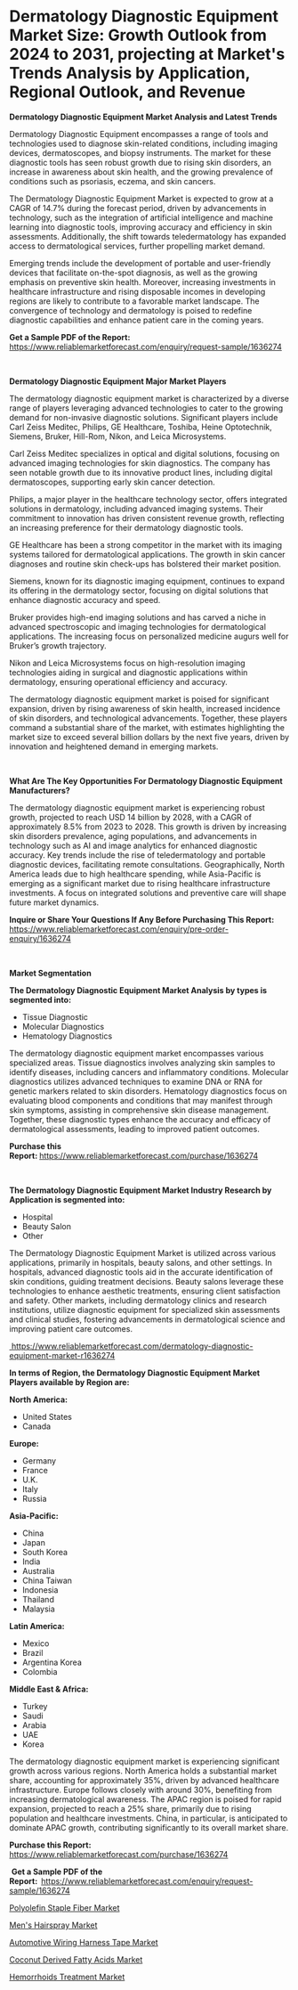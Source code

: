 <p><h1>Dermatology Diagnostic Equipment Market Size: Growth Outlook from 2024 to 2031, projecting at Market's Trends Analysis by Application, Regional Outlook, and Revenue</h1></p><p><strong>Dermatology Diagnostic Equipment Market Analysis and Latest Trends</strong></p>
<p><p>Dermatology Diagnostic Equipment encompasses a range of tools and technologies used to diagnose skin-related conditions, including imaging devices, dermatoscopes, and biopsy instruments. The market for these diagnostic tools has seen robust growth due to rising skin disorders, an increase in awareness about skin health, and the growing prevalence of conditions such as psoriasis, eczema, and skin cancers. </p><p>The Dermatology Diagnostic Equipment Market is expected to grow at a CAGR of 14.7% during the forecast period, driven by advancements in technology, such as the integration of artificial intelligence and machine learning into diagnostic tools, improving accuracy and efficiency in skin assessments. Additionally, the shift towards teledermatology has expanded access to dermatological services, further propelling market demand. </p><p>Emerging trends include the development of portable and user-friendly devices that facilitate on-the-spot diagnosis, as well as the growing emphasis on preventive skin health. Moreover, increasing investments in healthcare infrastructure and rising disposable incomes in developing regions are likely to contribute to a favorable market landscape. The convergence of technology and dermatology is poised to redefine diagnostic capabilities and enhance patient care in the coming years.</p></p>
<p><strong>Get a Sample PDF of the Report:&nbsp;</strong> <a href="https://www.reliablemarketforecast.com/enquiry/request-sample/1636274">https://www.reliablemarketforecast.com/enquiry/request-sample/1636274</a></p>
<p>&nbsp;</p>
<p><strong>Dermatology Diagnostic Equipment Major Market Players</strong></p>
<p><p>The dermatology diagnostic equipment market is characterized by a diverse range of players leveraging advanced technologies to cater to the growing demand for non-invasive diagnostic solutions. Significant players include Carl Zeiss Meditec, Philips, GE Healthcare, Toshiba, Heine Optotechnik, Siemens, Bruker, Hill-Rom, Nikon, and Leica Microsystems.</p><p>Carl Zeiss Meditec specializes in optical and digital solutions, focusing on advanced imaging technologies for skin diagnostics. The company has seen notable growth due to its innovative product lines, including digital dermatoscopes, supporting early skin cancer detection.</p><p>Philips, a major player in the healthcare technology sector, offers integrated solutions in dermatology, including advanced imaging systems. Their commitment to innovation has driven consistent revenue growth, reflecting an increasing preference for their dermatology diagnostic tools.</p><p>GE Healthcare has been a strong competitor in the market with its imaging systems tailored for dermatological applications. The growth in skin cancer diagnoses and routine skin check-ups has bolstered their market position. </p><p>Siemens, known for its diagnostic imaging equipment, continues to expand its offering in the dermatology sector, focusing on digital solutions that enhance diagnostic accuracy and speed.</p><p>Bruker provides high-end imaging solutions and has carved a niche in advanced spectroscopic and imaging technologies for dermatological applications. The increasing focus on personalized medicine augurs well for Bruker’s growth trajectory.</p><p>Nikon and Leica Microsystems focus on high-resolution imaging technologies aiding in surgical and diagnostic applications within dermatology, ensuring operational efficiency and accuracy.</p><p>The dermatology diagnostic equipment market is poised for significant expansion, driven by rising awareness of skin health, increased incidence of skin disorders, and technological advancements. Together, these players command a substantial share of the market, with estimates highlighting the market size to exceed several billion dollars by the next five years, driven by innovation and heightened demand in emerging markets.</p></p>
<p>&nbsp;</p>
<p><strong>What Are The Key Opportunities For Dermatology Diagnostic Equipment Manufacturers?</strong></p>
<p><p>The dermatology diagnostic equipment market is experiencing robust growth, projected to reach USD 14 billion by 2028, with a CAGR of approximately 8.5% from 2023 to 2028. This growth is driven by increasing skin disorders prevalence, aging populations, and advancements in technology such as AI and image analytics for enhanced diagnostic accuracy. Key trends include the rise of teledermatology and portable diagnostic devices, facilitating remote consultations. Geographically, North America leads due to high healthcare spending, while Asia-Pacific is emerging as a significant market due to rising healthcare infrastructure investments. A focus on integrated solutions and preventive care will shape future market dynamics.</p></p>
<p><strong>Inquire or Share Your Questions If Any Before Purchasing This Report:</strong> <a href="https://www.reliablemarketforecast.com/enquiry/pre-order-enquiry/1636274">https://www.reliablemarketforecast.com/enquiry/pre-order-enquiry/1636274</a></p>
<p>&nbsp;</p>
<p><strong>Market Segmentation</strong></p>
<p><strong>The Dermatology Diagnostic Equipment Market Analysis by types is segmented into:</strong></p>
<p><ul><li>Tissue Diagnostic</li><li>Molecular Diagnostics</li><li>Hematology Diagnostics</li></ul></p>
<p><p>The dermatology diagnostic equipment market encompasses various specialized areas. Tissue diagnostics involves analyzing skin samples to identify diseases, including cancers and inflammatory conditions. Molecular diagnostics utilizes advanced techniques to examine DNA or RNA for genetic markers related to skin disorders. Hematology diagnostics focus on evaluating blood components and conditions that may manifest through skin symptoms, assisting in comprehensive skin disease management. Together, these diagnostic types enhance the accuracy and efficacy of dermatological assessments, leading to improved patient outcomes.</p></p>
<p><strong>Purchase this Report:&nbsp;</strong><a href="https://www.reliablemarketforecast.com/purchase/1636274">https://www.reliablemarketforecast.com/purchase/1636274</a></p>
<p>&nbsp;</p>
<p><strong>The Dermatology Diagnostic Equipment Market Industry Research by Application is segmented into:</strong></p>
<p><ul><li>Hospital</li><li>Beauty Salon</li><li>Other</li></ul></p>
<p><p>The Dermatology Diagnostic Equipment Market is utilized across various applications, primarily in hospitals, beauty salons, and other settings. In hospitals, advanced diagnostic tools aid in the accurate identification of skin conditions, guiding treatment decisions. Beauty salons leverage these technologies to enhance aesthetic treatments, ensuring client satisfaction and safety. Other markets, including dermatology clinics and research institutions, utilize diagnostic equipment for specialized skin assessments and clinical studies, fostering advancements in dermatological science and improving patient care outcomes.</p></p>
<p><a href="https://www.reliablemarketforecast.com/dermatology-diagnostic-equipment-market-r1636274">&nbsp;https://www.reliablemarketforecast.com/dermatology-diagnostic-equipment-market-r1636274</a></p>
<p><strong>In terms of Region, the Dermatology Diagnostic Equipment Market Players available by Region are:</strong></p>
<p>
    <p> <strong> North America: </strong>
        <ul>
            <li>United States</li>
            <li>Canada</li>
        </ul>
        </p> 
    <p> <strong> Europe: </strong>
        <ul>
            <li>Germany</li>
            <li>France</li>
            <li>U.K.</li>
            <li>Italy</li>
            <li>Russia</li>
        </ul>
        </p> 
    <p> <strong> Asia-Pacific: </strong>
        <ul>
            <li>China</li>
            <li>Japan</li>
            <li>South Korea</li>
            <li>India</li>
            <li>Australia</li>
            <li>China Taiwan</li>
            <li>Indonesia</li>
            <li>Thailand</li>
            <li>Malaysia</li>
        </ul>
        </p> 
    <p> <strong> Latin America: </strong>
        <ul>
            <li>Mexico</li>
            <li>Brazil</li>
            <li>Argentina Korea</li>
            <li>Colombia</li>
        </ul>
        </p> 
    <p> <strong> Middle East & Africa: </strong>
        <ul>
            <li>Turkey</li>
            <li>Saudi</li>
            <li>Arabia</li>
            <li>UAE</li>
            <li>Korea</li>
        </ul>
    </p>
    </p>
<p><p>The dermatology diagnostic equipment market is experiencing significant growth across various regions. North America holds a substantial market share, accounting for approximately 35%, driven by advanced healthcare infrastructure. Europe follows closely with around 30%, benefiting from increasing dermatological awareness. The APAC region is poised for rapid expansion, projected to reach a 25% share, primarily due to rising population and healthcare investments. China, in particular, is anticipated to dominate APAC growth, contributing significantly to its overall market share.</p></p>
<p><strong>Purchase this Report: </strong><a href="https://www.reliablemarketforecast.com/purchase/1636274">https://www.reliablemarketforecast.com/purchase/1636274</a></p>
<p>&nbsp;<strong>Get a Sample PDF of the Report:&nbsp;&nbsp;</strong><a href="https://www.reliablemarketforecast.com/enquiry/request-sample/1636274">https://www.reliablemarketforecast.com/enquiry/request-sample/1636274</a></p>
<p><strong></strong></p>
<p><p><a href="https://medium.com/@gambitz1998/polyolefin-staple-fiber-market-a-global-and-regional-analysis-focus-on-region-country-level-7f13f160fca2">Polyolefin Staple Fiber Market</a></p><p><a href="https://issuu.com/reportprime-2/docs/mens-hairspray-market-size-2030.ppt_d303f872203cff">Men's Hairspray Market</a></p><p><a href="https://issuu.com/reportprime-2/docs/automotive-wiring-harness-tape-mark_1c44a1b825d35d">Automotive Wiring Harness Tape Market</a></p><p><a href="https://medium.com/@gambitz1998/how-the-coconut-derived-fatty-acids-market-will-be-evolved-08703324daa1">Coconut Derived Fatty Acids Market</a></p><p><a href="https://www.linkedin.com/pulse/insights-hemorrhoids-treatment-market-size-which-expanding-3wflc">Hemorrhoids Treatment Market</a></p></p>